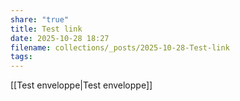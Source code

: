```yaml
---
share: "true"
title: Test link
date: 2025-10-28 18:27
filename: collections/_posts/2025-10-28-Test-link
tags:
---
```

[[Test enveloppe|Test enveloppe]]